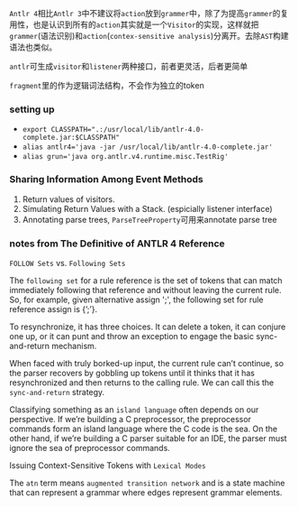 `Antlr 4`相比`Antlr 3`中不建议将`action`放到`grammer`中，除了为提高`grammer`的复用性，也是认识到所有的`action`其实就是一个`Visitor`的实现，这样就把`grammer`(语法识别)和`action`(`contex-sensitive analysis`)分离开。去除`AST`构建语法也类似。

`antlr`可生成`visitor`和`listener`两种接口，前者更灵活，后者更简单

`fragment`里的作为逻辑词法结构，不会作为独立的token

### setting up
- `export CLASSPATH=".:/usr/local/lib/antlr-4.0-complete.jar:$CLASSPATH"`
- `alias antlr4='java -jar /usr/local/lib/antlr-4.0-complete.jar'`
- `alias grun='java org.antlr.v4.runtime.misc.TestRig'`

### Sharing Information Among Event Methods
1. Return values of visitors.
2. Simulating Return Values with a Stack. (espicially listener interface)
3. Annotating parse trees, `ParseTreeProperty`可用来annotate parse tree

### notes from The Definitive of ANTLR 4 Reference
`FOLLOW Sets` vs. `Following Sets`

The `following set` for a rule reference is the set of tokens that can match immediately following that reference and without leaving the current rule. So, for example, given alternative assign ';', the following set for rule reference assign is {’;’}.

To resynchronize, it has three choices. It can delete a token, it can conjure one up, or it can punt and throw an exception to engage the basic sync-and-return mechanism.

When faced with truly borked-up input, the current rule can’t continue, so the parser recovers by gobbling up tokens until it thinks that it has resynchronized and then returns to the calling rule. We can call this the `sync-and-return` strategy.

Classifying something as an `island language` often depends on our perspective. If we’re building a C preprocessor, the preprocessor commands form an island language where the C code is the sea. On the other hand, if we’re building a C parser suitable for an IDE, the parser must ignore the sea of preprocessor commands.

Issuing Context-Sensitive Tokens with `Lexical Modes`

The `atn` term means `augmented transition network` and is a state machine that can represent a grammar where edges represent grammar elements.

